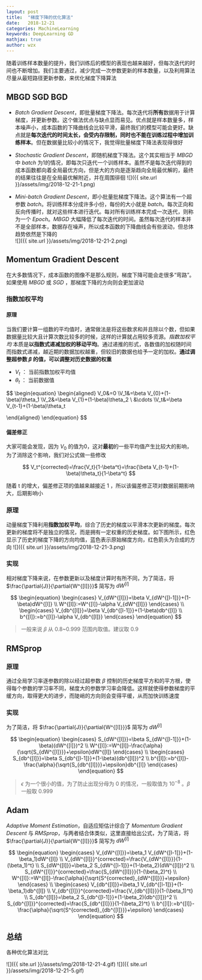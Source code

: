 ```yaml
---
layout: post
title:  "梯度下降的优化算法"
date:   2018-12-21
categories: MachineLearning
keywords: DeepLearning GD
mathjax: true
author: wzx
---
```


随着训练样本数量的提升，我们训练后的模型的表现也越来越好，但每次迭代的时间也不断增加。我们主要通过，减少完成一次参数更新的样本数量，以及利用算法尽量从最短路径更新参数，来优化梯度下降算法





## MBGD SGD BGD
- *Batch Gradient Descent*，即批量梯度下降法。每次迭代将**所有**数据用于计算梯度，并更新参数。这个做法优点与缺点显而易见。优点就是样本数量多，样本噪声小，成本函数的下降曲线会比较平滑，最终我们的模型可能会更好。缺点就是**每次迭代的时间太长，会受内存限制，同时也不能在训练过程中增加训练样本**。但在数据量比较小的情况下，我觉得批量梯度下降法表现得很好  


- *Stochastic Gradient Descent*，即随机梯度下降法。这个其实相当于 *MBGD* 中 *batch* 为1的情况，即每次只迭代一个训练样本。虽然不是每次迭代得到的成本函数都向着全局最优方向，但是大的方向是逐渐趋向全局最优解的，最终的结果往往是在全局最优解附近，并在周围徘徊
![]({{ site.url }}/assets/img/2018-12-21-1.png)  


- *Mini-batch Gradient Descent*，即小批量批梯度下降法。这个算法有一个超参数 *batch*。将训练样本分成许多小份，每份的大小就是 *batch*。每次正向和反向传播时，就对这些样本进行迭代。每对所有训练样本完成一次迭代，则称为一个 *Epoch*。*MBGD* 大幅降低了每次迭代的时间。虽然每次迭代的样本并不是全部样本，数据存在噪声，所以成本函数的下降曲线会有些波动，但总体趋势依然是下降的  
![]({{ site.url }}/assets/img/2018-12-21-2.png)


## Momentum Gradient Descent
在大多数情况下，成本函数的图像不是那么规则，梯度下降可能会走很多“弯路”。如果使用 *MBGD* 或 *SGD* ，那梯度下降的方向则会更加波动

### 指数加权平均
#### 原理
当我们要计算一组数的平均值时，通常做法是将这些数求和并且除以个数，但如果数据量比较大且计算次数比较多的时候，这样的计算就占用较多资源。*指数加权平均* 本质是**以指数式递减加权的移动平均**。通过递推的形式，各数值的加权随时间而指数式递减，越近期的数据加权越重，但较旧的数据也给予一定的加权。**通过调整超参数 $\beta$ 的值，可以调整对历史数据的权重**
- $V_t$ ： 当前指数加权平均值
- $\theta_t$  ： 当前数据值   

$$
\begin{equation}
\begin{aligned}
V_0&=0
\\V_1&=\beta V_{0}+(1-\beta)\theta_1
\\V_2&=\beta V_{1}+(1-\beta)\theta_2
\\ &\cdots
\\V_t&=\beta V_{t-1}+(1-\beta)\theta_t

\end{aligned}
\end{equation}
$$

#### 偏差修正
大家可能会发现，因为 $V_0$ 的值为0，这对**最初**的一些平均值产生比较大的影响，为了消除这个影响，我们对公式做一些修改

$$
V_t^{corrected}=\frac{V_t}{1-\beta^t}=\frac{\beta V_{t-1}+(1-\beta)\theta_t}{1-\beta^t}
$$

随着 t 的增大，偏差修正项的值越来越接近 1 ，所以该偏差修正项对数据前期影响大，后期影响小

### 原理
动量梯度下降利用**指数加权平均**，综合了历史的梯度以平滑本次更新的梯度。每次更新的梯度将不是独立的情况，而是拥有一定权重的历史梯度。如下图所示，红色显示了历史的梯度下降的方向均值，蓝色表示原始梯度方向，红色箭头为合成的方向
![]({{ site.url }}/assets/img/2018-12-21-3.png)

### 实现
相对梯度下降来说，在参数更新以及梯度计算时有所不同，为了简洁，将 $\frac{\partial{J}}{\partial{W^{[l]}}}$ 简写为 $dW^{[l]}$

$$
\begin{equation}
\begin{cases}
V_{dW^{[l]}}=\beta V_{dW^{[l-1]}}+(1-\beta)dW^{[l]}
\\ W^{[l]}:=W^{[l]}-\alpha V_{dW^{[l]}}
\end{cases}
\\
\begin{cases}
V_{db^{[l]}}=\beta V_{db^{[l-1]}}+(1-\beta)db^{[l]}
\\ b^{[l]}:=b^{[l]}-\alpha V_{db^{[l]}}
\end{cases}
\end{equation}
$$

> 一般来说 𝛽 从 0.8~0.999 范围内取值。建议取 0.9

## RMSprop
### 原理
通过全局学习率逐参数的除以经过超参数 $\beta$ 控制的历史梯度平方和的平方根，使得每个参数的学习率不同，梯度大的参数学习率会降低。这样就使得参数梯度的平缓方向，取得更大的进步，而陡峭的方向则会变得平缓，从而加快训练速度
### 实现
为了简洁，将 $\frac{\partial{J}}{\partial{W^{[l]}}}$ 简写为 $dW^{[l]}$

$$
\begin{equation}
\begin{cases}
S_{dW^{[l]}}=\beta S_{dW^{[l-1]}}+(1-\beta)(dW^{[l]})^2
\\ W^{[l]}:=W^{[l]}-\frac{\alpha}{\sqrt{S_{dW^{[l]}}}+\epsilon}dW^{[l]}
\end{cases}
\\
\begin{cases}
S_{db^{[l]}}=\beta S_{db^{[l-1]}}+(1-\beta)(db^{[l]})^2
\\ b^{[l]}:=b^{[l]}-\frac{\alpha}{\sqrt{S_{db^{[l]}}}+\epsilon}db^{[l]}
\end{cases}
\end{equation}
$$

> $\epsilon$ 为一个很小的值，为了防止出现分母为 0 的情况，一般取值为 $10^{-8}$ 。$\beta$ 一般取 0.999

## Adam
*Adaptive Moment Estimation*，自适应矩估计综合了 *Momentum Gradient Descent* 与 *RMSprop*，与两者结合体类似，这里直接给出公式，为了简洁，将 $\frac{\partial{J}}{\partial{W^{[l]}}}$ 简写为 $dW^{[l]}$

$$
\begin{equation}
\begin{cases}
V_{dW^{[l]}}=\beta_1 V_{dW^{[l-1]}}+(1-\beta_1)dW^{[l]}
\\ V_{dW^{[l]}}^{corrected}=\frac{V_{dW^{[l]}}}{1-(\beta_1)^t}
\\ S_{dW^{[l]}}=\beta_2 S_{dW^{[l-1]}}+(1-\beta_2)(dW^{[l]})^2
\\ S_{dW^{[l]}}^{corrected}=\frac{S_{dW^{[l]}}}{1-(\beta_2)^t}
\\ W^{[l]}:=W^{[l]}-\frac{\alpha}{\sqrt{S^{corrected}_{dW^{[l]}}}+\epsilon}
\end{cases}
\\
\begin{cases}
V_{db^{[l]}}=\beta_1 V_{db^{[l-1]}}+(1-\beta_1)db^{[l]}
\\ V_{db^{[l]}}^{corrected}=\frac{V_{db^{[l]}}}{1-(\beta_1)^t}
\\ S_{db^{[l]}}=\beta_2 S_{db^{[l-1]}}+(1-\beta_2)(db^{[l]})^2
\\ S_{db^{[l]}}^{corrected}=\frac{S_{db^{[l]}}}{1-(\beta_2)^t}
\\ b^{[l]}:=b^{[l]}-\frac{\alpha}{\sqrt{S^{corrected}_{db^{[l]}}}+\epsilon}
\end{cases}
\end{equation}
$$

## 总结
各种优化算法对比

![]({{ site.url }}/assets/img/2018-12-21-4.gif)
![]({{ site.url }}/assets/img/2018-12-21-5.gif)
